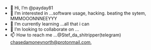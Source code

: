 - 👋 Hi, I’m @payday81
- 👀 I’m interested in ...software usage, hacking. beating the sytem, MMMOOONNNEEYYY
- 🌱 I’m currently learning ...all that i can
- 💞️ I’m looking to collaborate on ...
- 📫 How to reach me ...@Stef_da_shitripper(telegram) chasedamoneynorth@protonmail.com, 

<!---
payday81/payday81 is a ✨ special ✨ repository because its `README.md` (this file) appears on your GitHub profile.
You can click the Preview link to take a look at your changes.
--->
